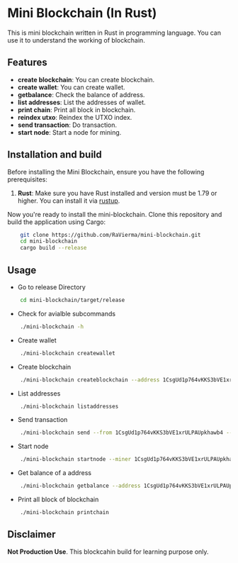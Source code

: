 # Mini Blockchain (In Rust)
This is mini blockchain written in Rust in programming language. You can use it to understand the working of blockchain.

## Features

- **create blockchain**: You can create blockchain.
- **create wallet**: You can create wallet.
- **getbalance**: Check the balance of address.
- **list addresses**: List the addresses of wallet.
- **print chain**: Print all block in blockchain.
- **reindex utxo**: Reindex the UTXO index.
- **send transaction**: Do transaction.
- **start node**: Start a node for mining.

## Installation and build

Before installing the Mini Blockchain, ensure you have the following prerequisites:

1. **Rust**: Make sure you have Rust installed and version must be 1.79 or higher. You can install it via [rustup](https://www.rust-lang.org/tools/install).

Now you're ready to install the  mini-blockchain. Clone this repository and build the application using Cargo:
```bash
    git clone https://github.com/RaVierma/mini-blockchain.git
    cd mini-blockchain
    cargo build --release
```

## Usage

- Go to release Directory
```bash
    cd mini-blockchain/target/release
```

- Check for avialble subcommands
```bash
    ./mini-blockchain -h
```

- Create wallet
```bash
    ./mini-blockchain createwallet
```

- Create blockchain
```bash
    ./mini-blockchain createblockchain --address 1CsgUd1p764vKKS3bVE1xrULPAUpkhawb3
```

- List addresses
```bash
    ./mini-blockchain listaddresses
```

- Send transaction
```bash
    ./mini-blockchain send --from 1CsgUd1p764vKKS3bVE1xrULPAUpkhawb4 --to 1CsgUd1p764vKKS3bVE1xrULPAUpkhawb3 --amount 5 --mine 1
```

- Start node
```bash
    ./mini-blockchain startnode --miner 1CsgUd1p764vKKS3bVE1xrULPAUpkhawb3
```

- Get balance of a address
```bash
    ./mini-blockchain getbalance --address 1CsgUd1p764vKKS3bVE1xrULPAUpkhawb3
```

- Print all block of blockchain 
```bash
    ./mini-blockchain printchain
```

## Disclaimer
**Not Production Use**. This blockcahin build for learning purpose only.
